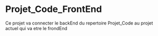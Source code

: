 # Projet_Code_FrontEnd

Ce projet va connecter le backEnd du repertoire Projet_Code au projet actuel qui va etre le frondEnd
